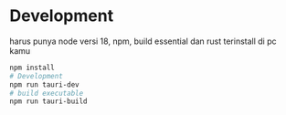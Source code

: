 # Development

harus punya node versi 18, npm, build essential dan rust terinstall di pc kamu

```bash
npm install
# Development
npm run tauri-dev
# build executable
npm run tauri-build
```